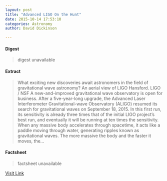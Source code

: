 ```yaml
---
layout: post
title: "Advanced LIGO On the Hunt"
date: 2015-10-14 17:53:10
categories: Astronomy
author: David Dickinson

---
```



#### Digest
>digest unavailable

#### Extract
>What exciting new discoveries await astronomers in the field of gravitational wave astronomy? An aerial view of LIGO Hansford. LIGO / NSF A new-and-improved gravitational wave observatory is open for business. After a five-year-long upgrade, the Advanced Laser Interferometer Gravitational-wave Observatory (ALIGO) resumed its search for gravitational waves on September 18, 2015. In this first run, its sensitivity is already three times that of the initial LIGO project’s best run, and eventually it will be running at ten times the sensitivity. When any massive body accelerates through spacetime, it acts like a paddle moving through water, generating ripples known as gravitational waves. The more massive the body and the faster it moves, the...

#### Factsheet
>factsheet unavailable

[Visit Link](http://www.skyandtelescope.com/astronomy-news/advanced-ligo-switches-on-10142015/)


